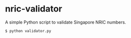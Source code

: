 # nric-validator
A simple Python script to validate Singapore NRIC numbers.

    $ python validator.py
